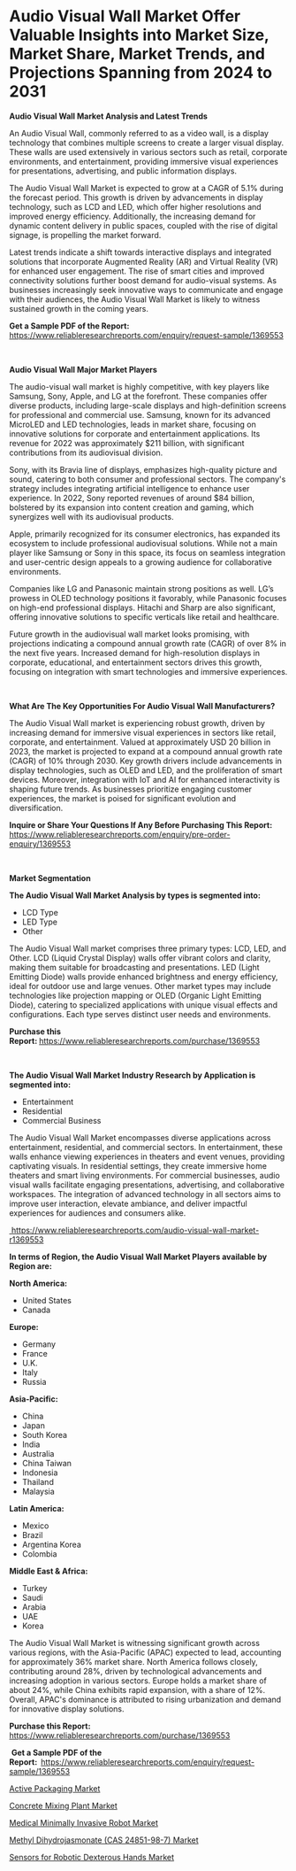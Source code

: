 <p><h1>Audio Visual Wall Market Offer Valuable Insights into Market Size, Market Share, Market Trends, and Projections Spanning from 2024 to 2031</h1></p><p><strong>Audio Visual Wall Market Analysis and Latest Trends</strong></p>
<p><p>An Audio Visual Wall, commonly referred to as a video wall, is a display technology that combines multiple screens to create a larger visual display. These walls are used extensively in various sectors such as retail, corporate environments, and entertainment, providing immersive visual experiences for presentations, advertising, and public information displays. </p><p>The Audio Visual Wall Market is expected to grow at a CAGR of 5.1% during the forecast period. This growth is driven by advancements in display technology, such as LCD and LED, which offer higher resolutions and improved energy efficiency. Additionally, the increasing demand for dynamic content delivery in public spaces, coupled with the rise of digital signage, is propelling the market forward. </p><p>Latest trends indicate a shift towards interactive displays and integrated solutions that incorporate Augmented Reality (AR) and Virtual Reality (VR) for enhanced user engagement. The rise of smart cities and improved connectivity solutions further boost demand for audio-visual systems. As businesses increasingly seek innovative ways to communicate and engage with their audiences, the Audio Visual Wall Market is likely to witness sustained growth in the coming years.</p></p>
<p><strong>Get a Sample PDF of the Report:&nbsp;</strong> <a href="https://www.reliableresearchreports.com/enquiry/request-sample/1369553?utm_campaign=115&utm_medium=2&utm_source=Github&utm_content=ia&utm_term=06122024&utm_id=audio-visual-wall">https://www.reliableresearchreports.com/enquiry/request-sample/1369553</a></p>
<p>&nbsp;</p>
<p><strong>Audio Visual Wall Major Market Players</strong></p>
<p><p>The audio-visual wall market is highly competitive, with key players like Samsung, Sony, Apple, and LG at the forefront. These companies offer diverse products, including large-scale displays and high-definition screens for professional and commercial use. Samsung, known for its advanced MicroLED and LED technologies, leads in market share, focusing on innovative solutions for corporate and entertainment applications. Its revenue for 2022 was approximately $211 billion, with significant contributions from its audiovisual division.</p><p>Sony, with its Bravia line of displays, emphasizes high-quality picture and sound, catering to both consumer and professional sectors. The company's strategy includes integrating artificial intelligence to enhance user experience. In 2022, Sony reported revenues of around $84 billion, bolstered by its expansion into content creation and gaming, which synergizes well with its audiovisual products.</p><p>Apple, primarily recognized for its consumer electronics, has expanded its ecosystem to include professional audiovisual solutions. While not a main player like Samsung or Sony in this space, its focus on seamless integration and user-centric design appeals to a growing audience for collaborative environments.</p><p>Companies like LG and Panasonic maintain strong positions as well. LG’s prowess in OLED technology positions it favorably, while Panasonic focuses on high-end professional displays. Hitachi and Sharp are also significant, offering innovative solutions to specific verticals like retail and healthcare.</p><p>Future growth in the audiovisual wall market looks promising, with projections indicating a compound annual growth rate (CAGR) of over 8% in the next five years. Increased demand for high-resolution displays in corporate, educational, and entertainment sectors drives this growth, focusing on integration with smart technologies and immersive experiences.</p></p>
<p>&nbsp;</p>
<p><strong>What Are The Key Opportunities For Audio Visual Wall Manufacturers?</strong></p>
<p><p>The Audio Visual Wall market is experiencing robust growth, driven by increasing demand for immersive visual experiences in sectors like retail, corporate, and entertainment. Valued at approximately USD 20 billion in 2023, the market is projected to expand at a compound annual growth rate (CAGR) of 10% through 2030. Key growth drivers include advancements in display technologies, such as OLED and LED, and the proliferation of smart devices. Moreover, integration with IoT and AI for enhanced interactivity is shaping future trends. As businesses prioritize engaging customer experiences, the market is poised for significant evolution and diversification.</p></p>
<p><strong>Inquire or Share Your Questions If Any Before Purchasing This Report:</strong> <a href="https://www.reliableresearchreports.com/enquiry/pre-order-enquiry/1369553?utm_campaign=115&utm_medium=2&utm_source=Github&utm_content=ia&utm_term=06122024&utm_id=audio-visual-wall">https://www.reliableresearchreports.com/enquiry/pre-order-enquiry/1369553</a></p>
<p>&nbsp;</p>
<p><strong>Market Segmentation</strong></p>
<p><strong>The Audio Visual Wall Market Analysis by types is segmented into:</strong></p>
<p><ul><li>LCD Type</li><li>LED Type</li><li>Other</li></ul></p>
<p><p>The Audio Visual Wall market comprises three primary types: LCD, LED, and Other. LCD (Liquid Crystal Display) walls offer vibrant colors and clarity, making them suitable for broadcasting and presentations. LED (Light Emitting Diode) walls provide enhanced brightness and energy efficiency, ideal for outdoor use and large venues. Other market types may include technologies like projection mapping or OLED (Organic Light Emitting Diode), catering to specialized applications with unique visual effects and configurations. Each type serves distinct user needs and environments.</p></p>
<p><strong>Purchase this Report:&nbsp;</strong><a href="https://www.reliableresearchreports.com/purchase/1369553?utm_campaign=115&utm_medium=2&utm_source=Github&utm_content=ia&utm_term=06122024&utm_id=audio-visual-wall">https://www.reliableresearchreports.com/purchase/1369553</a></p>
<p>&nbsp;</p>
<p><strong>The Audio Visual Wall Market Industry Research by Application is segmented into:</strong></p>
<p><ul><li>Entertainment</li><li>Residential</li><li>Commercial Business</li></ul></p>
<p><p>The Audio Visual Wall Market encompasses diverse applications across entertainment, residential, and commercial sectors. In entertainment, these walls enhance viewing experiences in theaters and event venues, providing captivating visuals. In residential settings, they create immersive home theaters and smart living environments. For commercial businesses, audio visual walls facilitate engaging presentations, advertising, and collaborative workspaces. The integration of advanced technology in all sectors aims to improve user interaction, elevate ambiance, and deliver impactful experiences for audiences and consumers alike.</p></p>
<p><a href="https://www.reliableresearchreports.com/audio-visual-wall-market-r1369553?utm_campaign=115&utm_medium=2&utm_source=Github&utm_content=ia&utm_term=06122024&utm_id=audio-visual-wall">&nbsp;https://www.reliableresearchreports.com/audio-visual-wall-market-r1369553</a></p>
<p><strong>In terms of Region, the Audio Visual Wall Market Players available by Region are:</strong></p>
<p>
    <p> <strong> North America: </strong>
        <ul>
            <li>United States</li>
            <li>Canada</li>
        </ul>
        </p> 
    <p> <strong> Europe: </strong>
        <ul>
            <li>Germany</li>
            <li>France</li>
            <li>U.K.</li>
            <li>Italy</li>
            <li>Russia</li>
        </ul>
        </p> 
    <p> <strong> Asia-Pacific: </strong>
        <ul>
            <li>China</li>
            <li>Japan</li>
            <li>South Korea</li>
            <li>India</li>
            <li>Australia</li>
            <li>China Taiwan</li>
            <li>Indonesia</li>
            <li>Thailand</li>
            <li>Malaysia</li>
        </ul>
        </p> 
    <p> <strong> Latin America: </strong>
        <ul>
            <li>Mexico</li>
            <li>Brazil</li>
            <li>Argentina Korea</li>
            <li>Colombia</li>
        </ul>
        </p> 
    <p> <strong> Middle East & Africa: </strong>
        <ul>
            <li>Turkey</li>
            <li>Saudi</li>
            <li>Arabia</li>
            <li>UAE</li>
            <li>Korea</li>
        </ul>
    </p>
    </p>
<p><p>The Audio Visual Wall Market is witnessing significant growth across various regions, with the Asia-Pacific (APAC) expected to lead, accounting for approximately 36% market share. North America follows closely, contributing around 28%, driven by technological advancements and increasing adoption in various sectors. Europe holds a market share of about 24%, while China exhibits rapid expansion, with a share of 12%. Overall, APAC's dominance is attributed to rising urbanization and demand for innovative display solutions.</p></p>
<p><strong>Purchase this Report: </strong><a href="https://www.reliableresearchreports.com/purchase/1369553?utm_campaign=115&utm_medium=2&utm_source=Github&utm_content=ia&utm_term=06122024&utm_id=audio-visual-wall">https://www.reliableresearchreports.com/purchase/1369553</a></p>
<p>&nbsp;<strong>Get a Sample PDF of the Report:&nbsp;&nbsp;</strong><a href="https://www.reliableresearchreports.com/enquiry/request-sample/1369553?utm_campaign=115&utm_medium=2&utm_source=Github&utm_content=ia&utm_term=06122024&utm_id=audio-visual-wall">https://www.reliableresearchreports.com/enquiry/request-sample/1369553</a></p>
<p><strong></strong></p>
<p><p><a href="https://www.linkedin.com/pulse/regional-development-deployment-production-cost-active-packaging-zlzse?utm_campaign=115&utm_medium=2&utm_source=Github&utm_content=ia&utm_term=06122024&utm_id=audio-visual-wall">Active Packaging Market</a></p><p><a href="https://www.linkedin.com/pulse/future-demand-revenue-forecast-concrete-mixing-plant-market-naxne?utm_campaign=115&utm_medium=2&utm_source=Github&utm_content=ia&utm_term=06122024&utm_id=audio-visual-wall">Concrete Mixing Plant Market</a></p><p><a href="https://issuu.com/reportprime-2/docs/medical-minimally-invasive-robot-market-size-2030.?utm_campaign=115&utm_medium=2&utm_source=Github&utm_content=ia&utm_term=06122024&utm_id=audio-visual-wall">Medical Minimally Invasive Robot Market</a></p><p><a href="https://github.com/gerdabatiskzv9/Market-Research-Report-List-1/blob/main/methyl-dihydrojasmonate-cas-24851-98-7-market.md?utm_campaign=115&utm_medium=2&utm_source=Github&utm_content=ia&utm_term=06122024&utm_id=audio-visual-wall">Methyl Dihydrojasmonate (CAS 24851-98-7) Market</a></p><p><a href="https://issuu.com/reportprime-2/docs/sensors-for-robotic-dexterous-hands-market-size-20?utm_campaign=115&utm_medium=2&utm_source=Github&utm_content=ia&utm_term=06122024&utm_id=audio-visual-wall">Sensors for Robotic Dexterous Hands Market</a></p></p>